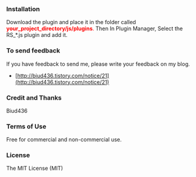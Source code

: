 
### Installation ###
<span> Download the plugin and place it in the folder called **<font color='red'>your_project_directory/js/plugins**.</font>
Then In Plugin Manager, Select the RS_*.js plugin and add it.</span>

### To send feedback ###
If you have feedback to send me, please write your feedback on my blog.
- [http://biud436.tistory.com/notice/21](http://biud436.tistory.com/notice/21)

### Credit and Thanks ###
Biud436

### Terms of Use ###
Free for commercial and non-commercial use.

### License ###
The MIT License (MIT)
